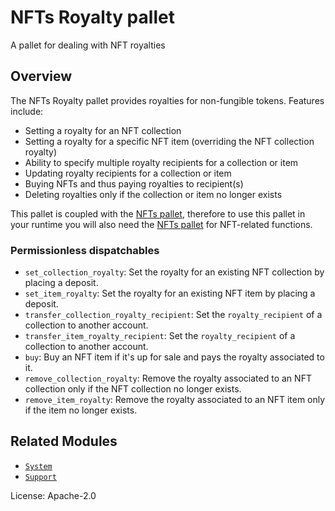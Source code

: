 # NFTs Royalty pallet

A pallet for dealing with NFT royalties

## Overview

The NFTs Royalty pallet provides royalties for non-fungible tokens. Features include:

* Setting a royalty for an NFT collection
* Setting a royalty for a specific NFT item (overriding the NFT collection royalty)
* Ability to specify multiple royalty recipients for a collection or item
* Updating royalty recipients for a collection or item
* Buying NFTs and thus paying royalties to recipient(s)
* Deleting royalties only if the collection or item no longer exists

This pallet is coupled with the [NFTs pallet](https://paritytech.github.io/substrate/master/pallet_nfts), therefore to use this pallet in your runtime you will also need the [NFTs pallet](https://paritytech.github.io/substrate/master/pallet_nfts) for NFT-related functions.
### Permissionless dispatchables

* `set_collection_royalty`: Set the royalty for an existing NFT collection by placing a deposit.
* `set_item_royalty`: Set the royalty for an existing NFT item by placing a deposit.
* `transfer_collection_royalty_recipient`: Set the `royalty_recipient` of a collection to another account.
* `transfer_item_royalty_recipient`: Set the `royalty_recipient` of a collection to another account.
* `buy`: Buy an NFT item if it's up for sale and pays the royalty associated to it.
* `remove_collection_royalty`: Remove the royalty associated to an NFT collection only if the NFT collection no longer exists.
* `remove_item_royalty`: Remove the royalty associated to an NFT item only if the item no longer exists.

## Related Modules

* [`System`](https://docs.rs/frame-system/latest/frame_system/)
* [`Support`](https://docs.rs/frame-support/latest/frame_support/)

License: Apache-2.0
